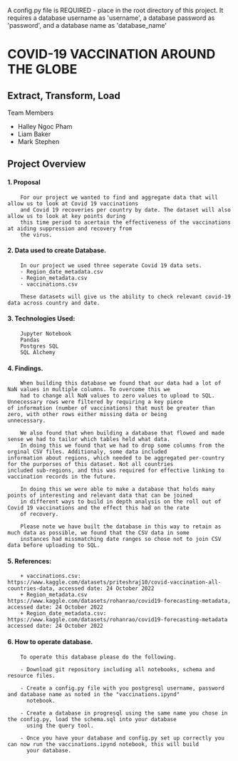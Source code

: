 A config.py file is REQUIRED - place in the root directory of this project.
It requires a database username as 'username', a database password as 'password', and a database name as 'database_name'


#                                                    COVID-19 VACCINATION AROUND THE GLOBE

##                                                 Extract, Transform, Load
    
Team Members 

- Halley Ngoc Pham 
- Liam Baker
- Mark Stephen


##                                                    Project Overview 

#### 1. Proposal 

        For our project we wanted to find and aggregate data that will allow us to look at Covid 19 vaccinations
        and Covid 19 recoveries per country by date. The dataset will also allow us to look at key points during
        this time period to acertain the effectiveness of the vaccinations at aiding suppression and recovery from
        the virus.

#### 2. Data used to create Database.

        In our project we used three seperate Covid 19 data sets. 
        - Region_date_metadata.csv
        - Region_metadata.csv
        - vaccinations.csv
        
        These datasets will give us the ability to check relevant covid-19 data across country and date.
        
#### 3. Technologies Used:
        
        Jupyter Notebook
        Pandas
        Postgres SQL
        SQL Alchemy

#### 4. Findings.

        When building this database we found that our data had a lot of NaN values in multiple columns. To overcome this we 
        had to change all NaN values to zero values to upload to SQL. Unnecessary rows were filtered by requiring a key piece 
	of information (number of vaccinations) that must be greater than zero, with other rows either missing data or being 
	unnecessary.

        We also found that when building a database that flowed and made sense we had to tailor which tables held what data. 
        In doing this we found that we had to drop some columns from the orginal CSV files. Additionaly, some data included
	information about regions, which needed to be aggregated per-country for the purporses of this dataset. Not all countries
	included sub-regions, and this was required for effective linking to vaccination records in the future.	
        
        In doing this we were able to make a database that holds many points of interesting and relevant data that can be joined 
        in different ways to build in depth analysis on the roll out of Covid 19 vaccinations and the effect this had on the rate 
        of recovery.

        Please note we have built the database in this way to retain as much data as possible, we found that the CSV data in some
        instances had missmatching date ranges so chose not to join CSV data before uploading to SQL.



#### 5. References:
        + vaccinations.csv: https://www.kaggle.com/datasets/priteshraj10/covid-vaccination-all-countries-data, accessed date: 24 October 2022
        + Region_metadata.csv https://www.kaggle.com/datasets/rohanrao/covid19-forecasting-metadata, accessed date: 24 October 2022
        + Region_date_metadata.csv: https://www.kaggle.com/datasets/rohanrao/covid19-forecasting-metadata accessed date: 24 October 2022

#### 6. How to operate database.

        To operate this database please do the following.

        - Download git repository including all notebooks, schema and resource files.

        - Create a config.py file with you postgresql username, password and database name as noted in the "vaccinations.ipynd" 
          notebook.

        - Create a database in progresql using the same name you chose in the config.py, load the schema.sql into your database 
          using the query tool.

        - Once you have your database and config.py set up correctly you can now run the vaccinations.ipynd notebook, this will build
          your database.

        
        

        
        

        
